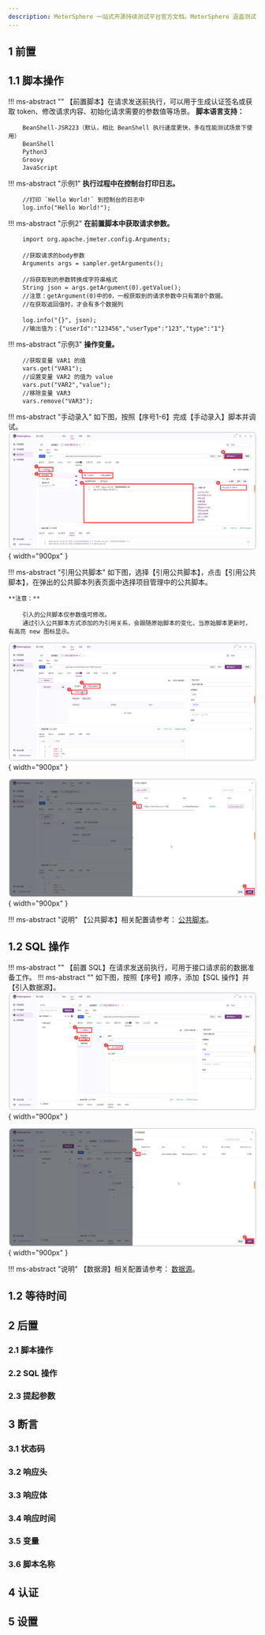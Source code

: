 ```yaml
---
description: MeterSphere 一站式开源持续测试平台官方文档。MeterSphere 涵盖测试管理、接口测试、UI 测试和性能测试等功能，全面兼容 JMeter、Selenium 等主流开源标准，有效助力开发和测试团队充分利用云弹性进行高度可 扩展的自动化测试，加速高质量的软件交付。
---
```


## 1 前置
## 1.1 脚本操作
!!! ms-abstract "" 
    【前置脚本】在请求发送前执行，可以用于生成认证签名或获取 token、修改请求内容、初始化请求需要的参数值等场景。
    **脚本语言支持：**

        BeanShell-JSR223（默认，相比 BeanShell 执行速度更快，多在性能测试场景下使用）
        BeanShell
        Python3
        Groovy
        JavaScript

!!! ms-abstract "示例1" 
    **执行过程中在控制台打印日志。**

        //打印 `Hello World!` 到控制台的日志中
        log.info("Hello World!");

!!! ms-abstract "示例2" 
    **在前置脚本中获取请求参数。**

        import org.apache.jmeter.config.Arguments;
    
        //获取请求的body参数
        Arguments args = sampler.getArguments();
        
        //将获取到的参数转换成字符串格式
        String json = args.getArgument(0).getValue();
        //注意：getArgument(0)中的0，一般获取到的请求参数中只有第0个数据。
        //在获取返回值时，才会有多个数据列
        
        log.info("{}", json);
        //输出值为：{"userId":"123456","userType":"123","type":"1"}

!!! ms-abstract "示例3" 
    **操作变量。**

        //获取变量 VAR1 的值
        vars.get("VAR1");
        //设置变量 VAR2 的值为 value
        vars.put("VAR2","value");
        //移除变量 VAR3
        vars.remove("VAR3");

!!! ms-abstract "手动录入" 
    如下图，按照【序号1-6】完成【手动录入】脚本并调试。
![!手动录入](../../img/api_test/extend_features/手动录入.png){ width="900px" }   

!!! ms-abstract "引用公共脚本" 
    如下图，选择【引用公共脚本】，点击【引用公共脚本】，在弹出的公共脚本列表页面中选择项目管理中的公共脚本。

    **注意：**

        引入的公共脚本仅参数值可修改。
        通过引入公共脚本方式添加的为引用关系，会跟随原始脚本的变化，当原始脚本更新时，有高亮 new 图标显示。

![!手动录入](../../img/api_test/extend_features/引用公共脚本1.png){ width="900px" }   

![!手动录入](../../img/api_test/extend_features/引用公共脚本2.png){ width="900px" }   

!!! ms-abstract "说明" 
    【公共脚本】相关配置请参考： [公共脚本](../project_management/public_script.md)。

## 1.2 SQL 操作
!!! ms-abstract "" 
    【前置 SQL】在请求发送前执行，可用于接口请求前的数据准备工作。
!!! ms-abstract "" 
    如下图，按照【序号】顺序，添加【SQL 操作】并【引入数据源】。    
![!SQL 操作](../../img/api_test/extend_features/SQL操作1.png){ width="900px" }  

![!SQL 操作](../../img/api_test/extend_features/SQL操作2.png){ width="900px" }  

!!! ms-abstract "说明" 
    【数据源】相关配置请参考： [数据源](../project_management/environment.md#1-环境)。

## 1.2 等待时间

## 2 后置
### 2.1 脚本操作
### 2.2 SQL 操作
### 2.3 提起参数

## 3 断言
### 3.1 状态码
### 3.2 响应头
### 3.3 响应体
### 3.4 响应时间
### 3.5 变量
### 3.6 脚本名称

## 4 认证

## 5 设置

